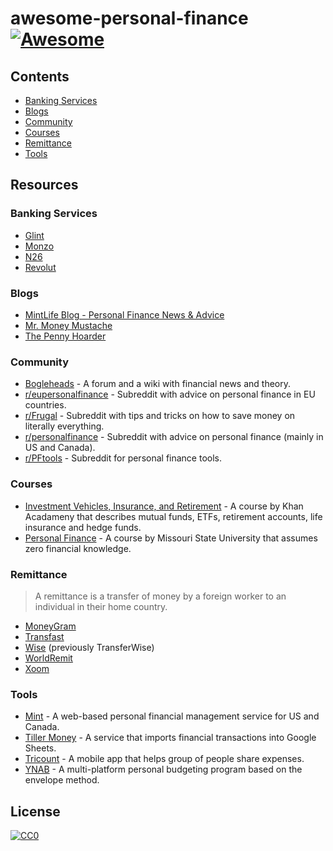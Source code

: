 # awesome-personal-finance [![Awesome](https://cdn.rawgit.com/sindresorhus/awesome/d7305f38d29fed78fa85652e3a63e154dd8e8829/media/badge.svg)](https://github.com/sindresorhus/awesome)

## Contents

- [Banking Services](#banking-services)
- [Blogs](#blogs)
- [Community](#community)
- [Courses](#courses)
- [Remittance](#remittance)
- [Tools](#tools)

## Resources

### Banking Services

- [Glint](https://glintpay.com/)
- [Monzo](https://monzo.com/)
- [N26](https://www.n26.com)
- [Revolut](https://www.revolut.com/)

### Blogs

- [MintLife Blog - Personal Finance News & Advice](https://blog.mint.com/)
- [Mr. Money Mustache](https://www.mrmoneymustache.com/)
- [The Penny Hoarder](https://www.thepennyhoarder.com/)

### Community

- [Bogleheads](http://www.bogleheads.org/) - A forum and a wiki with financial news and theory.
- [r/eupersonalfinance](https://www.reddit.com/r/eupersonalfinance/) - Subreddit with advice on personal finance in EU countries.
- [r/Frugal](https://www.reddit.com/r/Frugal/) - Subreddit with tips and tricks on how to save money on literally everything.
- [r/personalfinance](https://www.reddit.com/r/personalfinance/) - Subreddit with advice on personal finance (mainly in US and Canada).
- [r/PFtools](https://www.reddit.com/r/PFtools/) - Subreddit for personal finance tools.

### Courses

- [Investment Vehicles, Insurance, and Retirement](https://www.khanacademy.org/economics-finance-domain/core-finance/investment-vehicles-tutorial) - A course by Khan Acadameny that describes mutual funds, ETFs, retirement accounts, life insurance and hedge funds.
- [Personal Finance](https://itunes.apple.com/us/course/personal-finance/id549538984) - A course by Missouri State University that assumes zero financial knowledge.

### Remittance

> A remittance is a transfer of money by a foreign worker to an individual in their home country.

- [MoneyGram](http://global.moneygram.com/)
- [Transfast](https://www.transfast.com/)
- [Wise](https://wise.com/) (previously TransferWise)
- [WorldRemit](https://www.worldremit.com/)
- [Xoom](https://www.xoom.com/)

### Tools

- [Mint](https://www.mint.com/) - A web-based personal financial management service for US and Canada.
- [Tiller Money](https://www.tillerhq.com/) - A service that imports financial transactions into Google Sheets.
- [Tricount](https://www.tricount.com/) - A mobile app that helps group of people share expenses.
- [YNAB](https://www.youneedabudget.com/) - A multi-platform personal budgeting program based on the envelope method.

## License

[![CC0](http://mirrors.creativecommons.org/presskit/buttons/88x31/svg/cc-zero.svg)](https://creativecommons.org/publicdomain/zero/1.0/)

